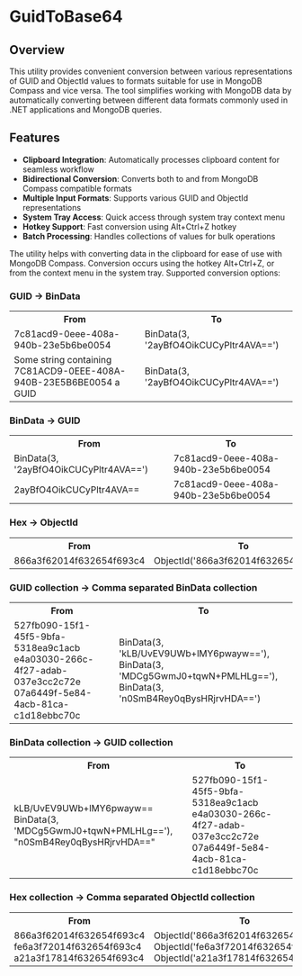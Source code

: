 # GuidToBase64

## Overview
This utility provides convenient conversion between various representations of GUID and ObjectId values to formats suitable for use in MongoDB Compass and vice versa. The tool simplifies working with MongoDB data by automatically converting between different data formats commonly used in .NET applications and MongoDB queries.

## Features
- **Clipboard Integration**: Automatically processes clipboard content for seamless workflow
- **Bidirectional Conversion**: Converts both to and from MongoDB Compass compatible formats
- **Multiple Input Formats**: Supports various GUID and ObjectId representations
- **System Tray Access**: Quick access through system tray context menu
- **Hotkey Support**: Fast conversion using Alt+Ctrl+Z hotkey
- **Batch Processing**: Handles collections of values for bulk operations

The utility helps with converting data in the clipboard for ease of use with MongoDB Compass. Conversion occurs using the hotkey Alt+Ctrl+Z, or from the context menu in the system tray. Supported conversion options:
### GUID -> BinData

<table>
<tr>
<th> From </th>
<th> To </th>
</tr>
<tr>
<td> 7c81acd9-0eee-408a-940b-23e5b6be0054 </td>
<td> BinData(3, '2ayBfO4OikCUCyPltr4AVA==') </td>
</tr>
<tr>
<td> Some string containing 7C81ACD9-0EEE-408A-940B-23E5B6BE0054 a GUID </td>
<td> BinData(3, '2ayBfO4OikCUCyPltr4AVA==') </td>
</tr>
</table>

### BinData -> GUID

<table>
<tr>
<th> From </th>
<th> To </th>
</tr>
<tr>
<td> BinData(3, '2ayBfO4OikCUCyPltr4AVA==') </td>
<td> 7c81acd9-0eee-408a-940b-23e5b6be0054 </td>
</tr>
<tr>
<td> 2ayBfO4OikCUCyPltr4AVA== </td>
<td> 7c81acd9-0eee-408a-940b-23e5b6be0054 </td>
</tr>
</table>

### Hex -> ObjectId

<table>
<tr>
<th> From </th>
<th> To </th>
</tr>
<tr>
<td> 866a3f62014f632654f693c4 </td>
<td> ObjectId('866a3f62014f632654f693c4') </td>
</tr>
</table>

### GUID collection -> Comma separated BinData collection

<table>
<tr>
<th> From </th>
<th> To </th>
</tr>
<tr>
<td>
527fb090-15f1-45f5-9bfa-5318ea9c1acb<br/>
e4a03030-266c-4f27-adab-037e3cc2c72e<br/>
07a6449f-5e84-4acb-81ca-c1d18ebbc70c<br/>
</td>
<td>
BinData(3, 'kLB/UvEV9UWb+lMY6pwayw=='),<br/>
BinData(3, 'MDCg5GwmJ0+tqwN+PMLHLg=='),<br/>
BinData(3, 'n0SmB4Rey0qBysHRjrvHDA==')<br/>
</td>
</tr>
</table>

### BinData collection -> GUID collection

<table>
<tr>
<th> From </th>
<th> To </th>
</tr>
<tr>
<td>
kLB/UvEV9UWb+lMY6pwayw==<br/>
BinData(3, 'MDCg5GwmJ0+tqwN+PMLHLg=='),<br/>
"n0SmB4Rey0qBysHRjrvHDA=="<br/>
</td>
<td>
527fb090-15f1-45f5-9bfa-5318ea9c1acb<br/>
e4a03030-266c-4f27-adab-037e3cc2c72e<br/>
07a6449f-5e84-4acb-81ca-c1d18ebbc70c<br/>
</td>
</tr>
</table>

### Hex collection -> Comma separated ObjectId collection

<table>
<tr>
<th> From </th>
<th> To </th>
</tr>
<tr>
<td>
866a3f62014f632654f693c4<br/>
fe6a3f72014f632654f693c4<br/>
a21a3f17814f632654f693c4<br/>
</td>
<td>
ObjectId('866a3f62014f632654f693c4'),<br/>
ObjectId('fe6a3f72014f632654f693c4'),<br/>
ObjectId('a21a3f17814f632654f693c4')<br/>
</td>
</tr>
</table>
